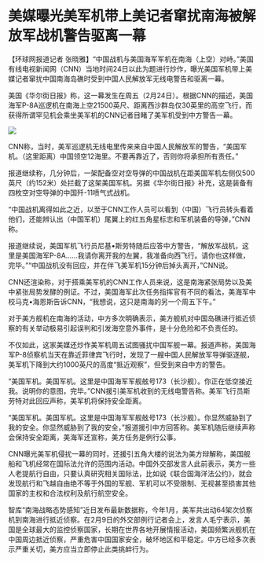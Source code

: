 # 美媒曝光美军机带上美记者窜扰南海被解放军战机警告驱离一幕

【环球网报道记者
张晓雅】“中国战机与美国海军军机在南海（上空）对峙。”美国有线电视新闻网（CNN）当地时间24日以此为题进行炒作，曝光美国军机带上美媒记者窜扰中国南海岛礁时受到中国人民解放军无线电警告和驱离一幕。

美国《华尔街日报》称，这一幕发生在周五（2月24日）。根据CNN的描述，美国海军P-8A巡逻机在南海上空21500英尺、距离西沙群岛仅30英里的高空飞行，而获得所谓罕见机会乘坐美军机的CNN记者目睹了美军机受到中方警告一幕。

![](https://inews.gtimg.com/om_bt/OqZ7Tdf6SgGgAlgYSHJ5pQaFLG1cSjLM_5VtiUtcPSfgYAA/1000)

CNN称，当时，美军巡逻机无线电里传来来自中国人民解放军的警告，“美国军机。（这里距离）中国领空12海里。不要再靠近了，否则你将承担所有责任。”

报道继续称，几分钟后，一架配备空对空导弹的中国战机在距美国军机左侧仅500英尺（约152米）处拦截了这架美国军机。另据《华尔街日报》补充，这是装备有四枚空对空导弹的中国歼-11喷气式战机。

“中国战机离得如此之近，以至于CNN工作人员可以看到（中国）飞行员转头看着他们，还能辨认出（中国军机）尾翼上的红五角星标志和军机装备的导弹，”CNN称。

报道继续说，美国军机飞行员尼基•斯劳特随后应答中方警告，“解放军战机，这里是美国海军P-8A……我请你离开我的左翼，我准备向西飞行。请你也这样做，完毕。”“中国战机没有回应，并在伴飞美军机15分钟后掉头离开，”CNN说。

CNN还渲染称，对于搭乘美军机的CNN工作人员来说，这是南海紧张局势以及美中紧张局势发酵的例证。不过，美国海军此次任务指挥官有不同的看法，美海军中校马克•海恩斯告诉CNN，“我想说，这只是南海的另一个周五下午。”

对于美方舰机在南海的活动，中方多次明确表示，美方舰机对中国岛礁进行抵近侦察的有关举动极易引起误判和引发海空意外事件，是十分危险和不负责任的。

不仅如此，这家美媒还炒作美军机周五试图骚扰中国军舰一幕。报道声称，美国海军P-8侦察机当天在靠近菲律宾飞行时，发现了一艘中国人民解放军导弹驱逐舰，美军机下降到大约1000英尺的高度“抵近观察”，但受到来自中方的警告。

“美国军机。美国军机。这里是中国海军军舰舷号173（长沙舰）。你正在低空接近我。说明你的意图，完毕。”CNN援引美军机收到的无线电警告称。美军飞行员斯劳特对此回应声称，美军机将保持安全距离。

“美国军机。美国军机。这里是中国海军军舰舷号173（长沙舰）。你显然威胁到了我的安全。你显然威胁到了我的安全，”报道援引中方回答称。美军机随后继续声称会保持安全距离，美海军还宣称，美方任务是例行公事。

CNN曝光美军机侵扰一幕的同时，还援引五角大楼的说法为美方辩解称，美国舰船和飞机经常在国际法允许的范围内活动。中国外交部发言人此前表示，美方一些人老提航行自由，只要认真研究相关国际法，比如说《联合国海洋法公约》，就会发现航行和飞越自由绝不等于外国的军舰、军机可以不受限制、无视甚至损害其他国家的主权和合法权利及航行航空安全。

智库“南海战略态势感知”近日发布最新数据称，今年1月，美军共出动64架次侦察机到南海进行抵近侦察。在2月9日的外交部例行记者会上，发言人毛宁表示，美国是全球最大的监控侦察国家，长期在世界各地开展情报活动，美国频繁派舰机在中国周边抵近侦察，严重危害中国国家安全，破坏地区和平稳定。中方已经多次表示严重关切，美方应当立即停止此类挑衅行为。

